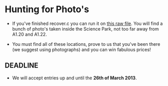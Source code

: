# Hunting for Photo's

* If you've finished recover.c you can run it on [this raw file](uva.raw). You
  will find a bunch of photo's taken inside the Science Park, not too far away
  from A1.20 and A1.22.

* You must find all of these locations, prove to us that you've been there (we
  suggest using photographs) and you can win fabulous prices!

## DEADLINE

* We will accept entries up and until the **26th of March 2013**.

